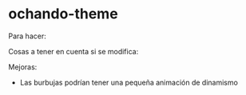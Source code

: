 # ochando-theme

Para hacer:

Cosas a tener en cuenta si se modifica:

Mejoras:
- Las burbujas podrían tener una pequeña animación de dinamismo
